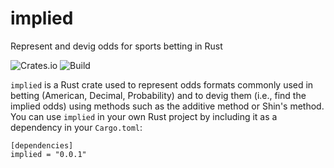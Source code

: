 # implied
Represent and devig odds for sports betting in Rust

![Crates.io](https://img.shields.io/crates/d/implied) ![Build](https://img.shields.io/github/actions/workflow/status/pnxenopoulos/implied/build.yaml)

`implied` is a Rust crate used to represent odds formats commonly used in betting (American, Decimal, Probability) and to devig them (i.e., find the implied odds) using methods such as the additive method or Shin's method. You can use `implied` in your own Rust project by including it as a dependency in your `Cargo.toml`:

```
[dependencies]
implied = "0.0.1"
```